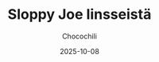 ---
title: "Sloppy Joe linsseistä"
image: "https://vegaanibotti.lauravuo.me/2025/10/2025-10-08_small.png"
date: 2025-10-08
receipt_url: "https://chocochili.net/2013/12/sloppy-joe-linsseista/"
author: "Chocochili"
---